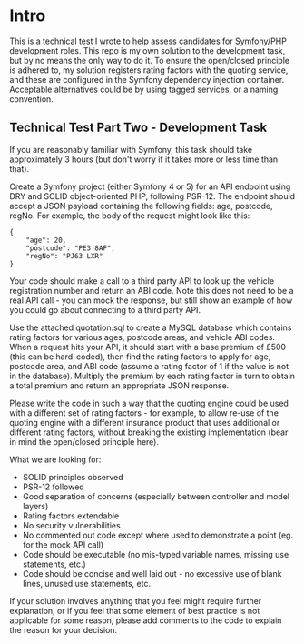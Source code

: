 # Intro
This is a technical test I wrote to help assess candidates for Symfony/PHP development roles. This repo is my own solution to the development task, but by no means the only way to do it. To ensure the open/closed principle is adhered to, my solution registers rating factors with the quoting service, and these are configured in the Symfony dependency injection container. Acceptable alternatives could be by using tagged services, or a naming convention.

## Technical Test Part Two - Development Task

If you are reasonably familiar with Symfony, this task should take approximately 3 hours (but don't worry if it takes more or less time than that).

Create a Symfony project (either Symfony 4 or 5) for an API endpoint using DRY and SOLID object-oriented PHP, following PSR-12. The endpoint should accept a JSON payload containing the following fields: age, postcode, regNo. For example, the body of the request might look like this:
 
```
{
    "age": 20,
    "postcode": "PE3 8AF",
    "regNo": "PJ63 LXR"
}
```

Your code should make a call to a third party API to look up the vehicle registration number and return an ABI code. Note this does not need to be a real API call - you can mock the response, but still show an example of how you could go about connecting to a third party API.

Use the attached quotation.sql to create a MySQL database which contains rating factors for various ages, postcode areas, and vehicle ABI codes. When a request hits your API, it should start with a base premium of £500 (this can be hard-coded), then find the rating factors to apply for age, postcode area, and ABI code (assume a rating factor of 1 if the value is not in the database). Multiply the premium by each rating factor in turn to obtain a total premium and return an appropriate JSON response. 

Please write the code in such a way that the quoting engine could be used with a different set of rating factors - for example, to allow re-use of the quoting engine with a different insurance product that uses additional or different rating factors, without breaking the existing implementation (bear in mind the open/closed principle here).

What we are looking for:

* SOLID principles observed
* PSR-12 followed
* Good separation of concerns (especially between controller and model layers)
* Rating factors extendable 
* No security vulnerabilities
* No commented out code except where used to demonstrate a point (eg. for the mock API call)
* Code should be executable (no mis-typed variable names, missing use statements, etc.)
* Code should be concise and well laid out - no excessive use of blank lines, unused use statements, etc.

If your solution involves anything that you feel might require further explanation, or if you feel that some element of best practice is not applicable for some reason, please add comments to the code to explain the reason for your decision.
